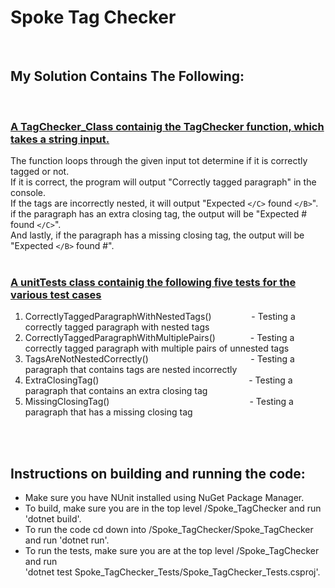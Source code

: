 # **Spoke Tag Checker**
<br>

## **My Solution Contains The Following:**
<br>

### <u>A TagChecker_Class containig the TagChecker function, which takes a string input.</u>
The function loops through the given input tot determine if it is correctly tagged or not.<br>
If it is correct, the program will output "Correctly tagged paragraph" in the console.<br>
If the tags are incorrectly nested, it will output "Expected `</C>` found `</B>`".<br>
if the paragraph has an extra closing tag, the output will be "Expected # found `</C>`".<br>
And lastly, if the paragraph has a missing closing tag, the output will be "Expected `</B>` found #". <br>
<br>

### <u>A unitTests class containig the following five tests for the various test cases</u>
1. CorrectlyTaggedParagraphWithNestedTags()&emsp;&emsp;&emsp;&emsp;&nbsp;&nbsp;- Testing a correctly tagged paragraph with nested tags
2. CorrectlyTaggedParagraphWithMultiplePairs()&emsp;&emsp;&emsp;&emsp;- Testing a correctly tagged paragraph with multiple pairs of unnested tags
3. TagsAreNotNestedCorrectly()&emsp;&emsp;&emsp;&emsp;&emsp;&emsp;&emsp;&emsp;&emsp;&emsp;&nbsp;&nbsp;&nbsp;&nbsp;&nbsp;&nbsp;- Testing a paragraph that contains tags are nested incorrectly
4. ExtraClosingTag()&emsp;&emsp;&emsp;&emsp;&emsp;&emsp;&emsp;&emsp;&emsp;&emsp;&emsp;&emsp;&emsp;&emsp;&emsp;&emsp;&nbsp;&nbsp;&nbsp;&nbsp;- Testing a paragraph that contains an extra closing tag
5. MissingClosingTag()&emsp;&emsp;&emsp;&emsp;&emsp;&emsp;&emsp;&emsp;&emsp;&emsp;&emsp;&emsp;&emsp;&emsp;&emsp;&emsp;- Testing a paragraph that has a missing closing tag
<br>
<br>

## **Instructions on building and running the code:**
- Make sure you have NUnit installed using NuGet Package Manager.
- To build, make sure you are in the top level /Spoke_TagChecker and run 'dotnet build'.
- To run the code cd down into /Spoke_TagChecker/Spoke_TagChecker and run 'dotnet run'.
- To run the tests, make sure you are at the top level /Spoke_TagChecker and run <br>
    'dotnet test Spoke_TagChecker_Tests/Spoke_TagChecker_Tests.csproj'.  